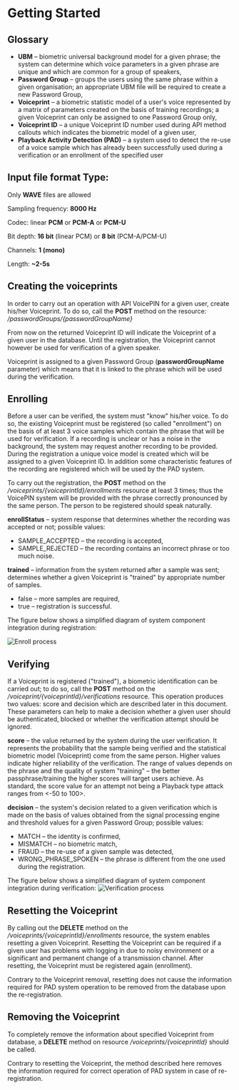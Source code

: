 # Getting Started

## Glossary
*	**UBM** – biometric universal background model for a given phrase; the system can determine which voice parameters in a given phrase are unique and which are common for a group of speakers,
*	**Password Group** – groups the users using the same phrase within a given organisation; an appropriate UBM file will be required to create a new Password Group,
*	**Voiceprint** – a biometric statistic model of a user's voice represented by a matrix of parameters created on the basis of training recordings; a given Voiceprint can only be assigned to one Password Group only,
*	**Voiceprint ID** – a unique Voiceprint ID number used during API method callouts which indicates the biometric model of a given user, 
*	**Playback Activity Detection (PAD)** – a system used to detect the re-use of a voice sample which has already been successfully used during a verification or an enrollment of the specified user

## Input file format Type:

Only **WAVE** files are allowed

Sampling frequency: **8000 Hz**

Codec: linear **PCM** or **PCM-A** or **PCM-U**

Bit depth: **16 bit** (linear PCM) or **8 bit** (PCM-A/PCM-U) 

Channels: **1 (mono)**

Length: **~2-­5s**

## Creating the voiceprints

In order to carry out an operation with API VoicePIN for a given user, create his/her Voiceprint. To do so, call the **POST** method on the resource:
*/passwordGroups/{passwordGroupName}*

From now on the returned Voiceprint ID will indicate the Voiceprint of a given user in the database. Until the registration, the Voiceprint cannot however be used for verification of a given speaker.

Voiceprint is assigned to a given Password Group (**passwordGroupName** parameter) which means that it is linked to the phrase which will be used during the verification.


## Enrolling

Before a user can be verified, the system must "know" his/her voice. To do so, the existing Voiceprint must be registered (so called "enrollment") on the basis of at least 3 voice samples which contain the phrase that will be used for verification. If a recording is unclear or has a noise in the background, the system may request another recording to be provided. During the registration a unique voice model is created which will be assigned to a given Voiceprint ID. In addition some characteristic features of the recording are registered which will be used by the PAD system.

To carry out the registration, the **POST** method on the */voiceprints/{voiceprintId}/enrollments* resource at least 3 times; thus the VoicePIN system will be provided with the phrase correctly pronounced by the same person. The person to be registered should speak naturally. 

**enrollStatus** – system response that determines whether the recording was accepted or not; possible values:
  * SAMPLE_ACCEPTED – the recording is accepted,
  * SAMPLE_REJECTED – the recording contains an incorrect phrase or too much noise.

**trained** – information from the system returned after a sample was sent; determines whether a given Voiceprint is "trained" by appropriate number of samples.
  *	false – more samples are required,
  *	true – registration is successful.

The figure below shows a simplified diagram of system component integration during registration:

![Enroll process](https://cloud.githubusercontent.com/assets/15819858/11125262/45b87e2c-8969-11e5-9a5e-6ebb1da0acbc.png)

## Verifying

If a Voiceprint is registered ("trained"), a biometric identification can be carried out; to do so, call the **POST** method on the */voiceprint/{voiceprintId}/verifications* resource. This operation produces two values: score and decision which are described later in this document. These parameters can help to make a decision whether a given user should be authenticated, blocked or whether the verification attempt should be ignored.

**score** – the value returned by the system during the user verification. It represents the probability that the sample being verified and the statistical biometric model (Voiceprint) come from the same person. Higher values indicate higher reliability of the verification. The range of values depends on the phrase and the quality of system "training" – the better passphrase/training the higher scores will target users achieve. As standard, the score value for an attempt not being a Playback type attack ranges from <-50 to 100>.

**decision** – the system's decision related to a given verification which is made on the basis of values obtained from the signal processing engine and threshold values for a given Password Group; possible values:
  *	MATCH – the identity is confirmed,
  *	MISMATCH – no biometric match,
  *	FRAUD – the re-use of a given sample was detected,
  *	WRONG_PHRASE_SPOKEN – the phrase is different from the one used during the registration.

The figure below shows a simplified diagram of system component integration during verification:
![Verification process](https://cloud.githubusercontent.com/assets/15819858/11124756/cae4b8de-8966-11e5-8be2-7ba87707276c.png)

## Resetting the Voiceprint

By calling out the **DELETE** method on the */voiceprints/{voiceprintId}/enrollments* resource, the system enables resetting a given Voiceprint. Resetting the Voiceprint can be required if a given user has problems with logging in due to noisy environment or a significant and permanent change of a transmission channel. After resetting, the Voiceprint must be registered again (enrollment).

Contrary to the Voiceprint removal, resetting does not cause the information required for PAD system operation to be removed from the database upon the re-registration. 


## Removing the Voiceprint

To completely remove the information about specified Voiceprint from database, a **DELETE** method on resource */voiceprints/{voiceprintId}* should be called.

Contrary to resetting the Voiceprint, the method described here removes the information required for correct operation of PAD system in case of re-registration.

